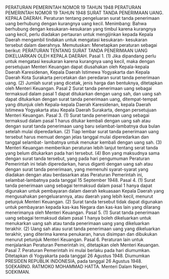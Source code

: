  PERATURAN PEMERINTAH NOMOR 19 TAHUN 1948 PERATURAN PEMERINTAH NOMOR 19 TAHUN 1948 SURAT TANDA PENERIMAAN UANG. KEPALA DAERAH. Peraturan tentang pengeluaran surat tanda penerimaan uang berhubung dengan kurangnya uang kecil.
Menimbang:
 Bahwa berhubung dengan kesukaran-kesukaran yang timbul karena kurangnya uang kecil, perlu diadakan pertauran untuk mengijinkan kepada Kepala Daerah mengambil tindakan untuk mengatasi kesukaran- kesukaran tersebut dalam daerahnya. Memutuskan: Menetapkan peraturan sebagai berikut: PERATURAN TENTANG SURAT TANDA PENERIMAAN UANG DIKELUARKAN OLEH KEPALA DAERAH. Pasal 1.
(1) Jika dipandang perlu untuk mengatasi kesukaran karena kurangnya uang kecil, maka dengan persetujuan Menteri Keuangan dapat diusahakan oleh Kepala-kepala Daerah Karesidenan, Kepala Daerah Istimewa Yogyakarta dan Kepala Daerah Kota Surakarta percetakan dan peredaran surat tanda penerimaan uang.
(2) Jumlah surat yang dicetak, jenis harga dan bentuknya, ditetapkan oleh Menteri Keuangan.
Pasal 2
Surat tanda penerimaan uang sebagai termaksud dalam pasal 1 dapat ditukarkan dengan uang sah, dan uang sah dapat ditukarkan dengan surat tanda penerimaan uang, ditempat-tempat yang ditunjuk oleh Kepala-kepala Daerah Karesidenan, kepala Daerah Istimewa Yogyakarta atau Kepala Daerah Surakarta, dengan persetujuan Menteri Keuangan. Pasal 3.
(1) Surat tanda penerimaan uang sebagai termaksud dalam pasal 1 harus ditukar kembali dengan uang sah atau dengan surat tanda penerimaan uang baru selambat-lambatnya dua bulan setelah mulai diperedarkan.
(2) Tiap lembar surat tanda penerimaan uang tersebut harus memuat dengan jelas tanggal mulai diperedarkan dan tanggal selambat- lambatnya untuk menukar kembali dengan uang sah.
(3) Menteri Keuangan memberikan peraturan lebih lanjut tentang serat tanda yang belum ditukarkan pada hari tersebut.
(4) Bon yang maksudnya sama dengan surat tanda tersebut, yang pada hari pengumuman Peraturan Pemerintah ini telah diperedarkan, harus diganti dengan uang sah atau dengan surat tanda penerimaan, yang memenuhi syarat-syarat yang diadakan dengan atau berdasarkan atas Peraturan Pemerintah ini, selambat-lambatnya pada tanggal 15 September 1948. Pasal 4.
(1) Surat tanda penerimaan uang sebagai termaksud dalam pasal 1 hanya dapat digunakan untuk pembayaran dalam daerah kekuasaan Kepala Daerah yang mengusahakan pengeluarannya, atau daerah yang lebih kecil, menurut petunjuk Menteri Keuangan.
(2) Surat tanda tersebut tidak dapat digunakan untuk pembayaran kepada kas-kas Negara dan kas-kas lain yang dilarang menerimanya oleh Menteri Keuangan. Pasal 5.
(1) Surat tanda penerimaan uang sebagai termaksud dalam pasal 1 hanya boleh dikeluarkan untuk menukarkan uang sah atau tanda penerimaan uang yang dikeluarkan terakhir.
(2) Uang sah atau surat tanda penerimaan uang yang dikeluarkan terakhir, yang diterima karena penukaran, harus disimpan dan dibukukan menurut petunjuk Menteri Keuangan. Pasal 6. Peraturan lain untuk menjalankan Peraturan Pemerintah ini, ditetapkan oleh Menteri Keuangan. Pasal 7. Peraturan Pemerintah ini mulai berlaku pada hari diumumkan. Ditetapkan di Yogyakarta pada tanggal 26 Agustus 1948. Diumumkan PRESIDEN REPUBLIK INDONESIA, pada tanggal 26 Agustus 1948. SOEKARNO. RATMOKO MOHAMMAD HATTA. Menteri Dalam Negeri, SOEKIMAN.